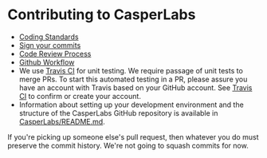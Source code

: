 # Contributing to CasperLabs

* [Coding Standards](TBD)
* [Sign your commits](https://casperlabs.atlassian.net/wiki/spaces/EN/pages/4390963/Signing+Commits)
* [Code Review Process](https://casperlabs.atlassian.net/wiki/spaces/EN/pages/4161628/Code+Review+Process)
* [Github Workflow](https://casperlabs.atlassian.net/wiki/spaces/EN/pages/4128974/Github+Forking+Workflows)
* We use [Travis CI](https://travis-ci.org) for unit testing. We require passage of unit tests to merge PRs. To start this automated testing in a PR, please assure you have an account with Travis based on your GitHub account. See [Travis CI](https://travis-ci.org) to confirm or create your account.
* Information about setting up your development environment and the structure of the CasperLabs GitHub repository is available in [CasperLabs/README.md](https://github.com/CasperLabs/CasperLabs/blob/master/README.md).

If you're picking up someone else's pull request, then whatever you
do must preserve the commit history. We're not going to squash commits
for now.
